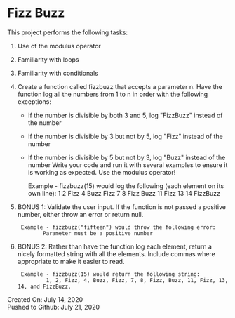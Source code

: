 # Fizz Buzz
This project performs the following tasks:

1. Use of the modulus operator

2. Familiarity with loops

3. Familiarity with conditionals

4. Create a function called fizzbuzz that accepts a parameter n. Have the function log all the numbers from 1 to n in order with the following exceptions:

    * If the number is divisible by both 3 and 5, log "FizzBuzz" instead of the number
    * If the number is divisible by 3 but not by 5, log "Fizz" instead of the number
    * If the number is divisible by 5 but not by 3, log "Buzz" instead of the number
    Write your code and run it with several examples to ensure it is working as expected. Use the modulus operator!

        Example - fizzbuzz(15) would log the following (each element on its own line):
                1 2 Fizz 4 Buzz Fizz 7 8 Fizz Buzz 11 Fizz 13 14 FizzBuzz

5. BONUS 1: Validate the user input. If the function is not passed a positive number, either throw an error or return null.

        Example - fizzbuzz("fifteen") would throw the following error:
               Parameter must be a positive number

6. BONUS 2: Rather than have the function log each element, return a nicely formatted string with all the elements. Include commas where appropriate to make it easier to read.

        Example - fizzbuzz(15) would return the following string:
                1, 2, Fizz, 4, Buzz, Fizz, 7, 8, Fizz, Buzz, 11, Fizz, 13, 14, and FizzBuzz.

Created On: July 14, 2020\
Pushed to Github: July 21, 2020